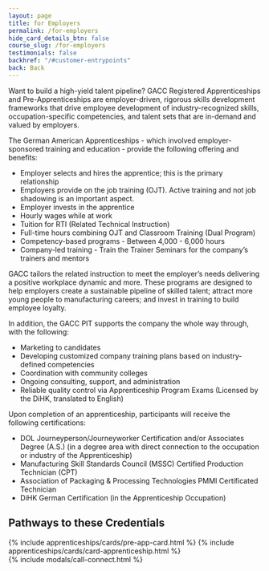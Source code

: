 ```yaml
---
layout: page
title: for Employers
permalink: /for-employers
hide_card_details_btn: false
course_slug: /for-employers
testimonials: false
backhref: "/#customer-entrypoints"
back: Back
---
```


Want to build a high-yield talent pipeline? GACC Registered Apprenticeships and Pre-Apprenticeships are employer-driven, rigorous skills development frameworks that drive employee development of industry-recognized skills, occupation-specific competencies, and talent sets that are in-demand and valued by employers.

The German American Apprenticeships - which involved employer-sponsored training and education - provide the following offering and benefits:

- Employer selects and hires the apprentice; this is the primary relationship
- Employers provide on the job training (OJT). Active training and not job shadowing is an important aspect.
- Employer invests in the apprentice
- Hourly wages while at work
- Tuition for RTI (Related Technical Instruction)
- Full-time hours combining OJT and Classroom Training (Dual Program)
- Competency-based programs
        - Between 4,000 - 6,000 hours
- Company-led training
        - Train the Trainer Seminars for the company’s trainers and mentors

GACC tailors the related instruction to meet the employer’s needs delivering a positive workplace dynamic and more. These programs are designed to help employers create a sustainable pipeline of skilled talent; attract more young people to manufacturing careers; and invest in training to build employee loyalty.

In addition, the GACC PIT supports the company the whole way through, with the following:

- Marketing to candidates 
- Developing customized company training plans based on industry-defined competencies 
- Coordination with community colleges 
- Ongoing consulting, support, and administration
- Reliable quality control via Apprenticeship Program Exams (Licensed by the DiHK, translated to English)

Upon completion of an apprenticeship, participants will receive the following certifications:

- DOL Journeyperson/Journeyworker Certification and/or Associates Degree (A.S.) (in a degree area with direct connection to the occupation or industry of the Apprenticeship)
- Manufacturing Skill Standards Council (MSSC) Certified Production Technician (CPT)
- Association of Packaging & Processing Technologies PMMI Certificated Technician
- DiHK German Certification (in the Apprenticeship Occupation)

<div class="text-center">
<h2 class="p-3 underlinzz">Pathways to these Credentials</h2>
<div class="d-flex responsive-container">
    {% include apprenticeships/cards/pre-app-card.html %}
    {% include apprenticeships/cards/card-apprenticeship.html %}
</div>
</div>
{% include modals/call-connect.html %}